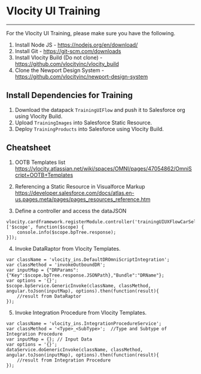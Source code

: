 # Vlocity UI Training
--------

For the Vlocity UI Training, please make sure you have the following.
1. Install Node JS - https://nodejs.org/en/download/
2. Install Git - https://git-scm.com/downloads
3. Install Vlocity Build (Do not clone) - https://github.com/vlocityinc/vlocity_build
4. Clone the Newport Design System - https://github.com/vlocityinc/newport-design-system

## Install Dependencies for Training
1. Download the datapack `TrainingUIFlow` and push it to Salesforce org using Vlocity Build.
2. Upload `TrainingImages` into Salesforce Static Resource.
3. Deploy `TrainingProducts` into Salesforce using Vlocity Build.

## Cheatsheet
1. OOTB Templates list
https://vlocity.atlassian.net/wiki/spaces/OMNI/pages/47054862/OmniScript+OOTB+Templates

2. Referencing a Static Resource in Visualforce Markup
https://developer.salesforce.com/docs/atlas.en-us.pages.meta/pages/pages_resources_reference.htm

3. Define a controller and access the dataJSON
```
vlocity.cardframework.registerModule.controller('trainingUIUXFlowCarSelectController', ['$scope', function($scope) {
    console.info($scope.bpTree.response);
}]);
```

4. Invoke DataRaptor from Vlocity Templates.
```
var className = 'vlocity_ins.DefaultDROmniScriptIntegration';
var classMethod = 'invokeOutboundDR';  
var inputMap = {"DRParams":{"Key":$scope.bpTree.response.JSONPath},"Bundle":"DRName"};
var options = '{}';
$scope.bpService.GenericInvoke(className, classMethod, angular.toJson(inputMap), options).then(function(result){
    //result from DataRaptor
});
```

5. Invoke Integration Procedure from Vlocity Templates.
```
var className = 'vlocity_ins.IntegrationProcedureService';
var classMethod = '<Type>_<SubType>';  //Type and Subtype of Integration Procedure
var inputMap = {}; // Input Data
var options = '{}';
dataService.doGenericInvoke(className, classMethod, angular.toJson(inputMap), options).then(function(result){
    //result from Integration Procedure
});
```
